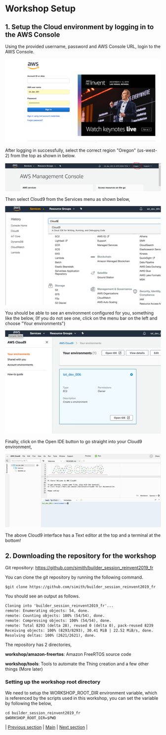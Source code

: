 # Workshop Setup

## 1. Setup the Cloud environment by logging in to the AWS Console

Using the provided username, password and AWS Console URL, login to the AWS Console.

 ![Console](ws_console_login.png?raw=true)
 

After logging in successfully, select the correct region "Oregon" (us-west-2) from the top as shown in below.

 ![Select Region](ws_region_select.png?raw=true)
 

Then select Cloud9 from the Services menu as shown below,

 ![Select Cloud9](ws_select_cloud9.png?raw=true)


You should be able to see an environment configured for you, something like the below, (If you do not see one, click on the menu bar on the left and choose "Your environments")

 ![Cloud9 Console](ws_cloud_9_console.png?raw=true)


Finally, click on the Open IDE button to go straight into your Cloud9 environment,

![Open Cloud9](ws_cloud9_interface.png?raw=true)


The above Cloud9 interface has a Text editor at the top and a terminal at the bottom!

## 2. Downloading the repository for the workshop

Git repository: https://github.com/simith/builder_session_reinvent2019_fr

You can clone the git repository by running the following command.

```
$git clone https://github.com/simith/builder_session_reinvent2019_fr
```

You should see an output as follows.

```
Cloning into 'builder_session_reinvent2019_fr'...
remote: Enumerating objects: 54, done.
remote: Counting objects: 100% (54/54), done.
remote: Compressing objects: 100% (54/54), done.
remote: Total 8293 (delta 28), reused 0 (delta 0), pack-reused 8239
Receiving objects: 100% (8293/8293), 30.41 MiB | 22.52 MiB/s, done.
Resolving deltas: 100% (2621/2621), done.
```

The repository has 2 directories,

**workshop/amazon-freertos**: Amazon FreeRTOS source code

**workshop/tools**: Tools to automate the Thing creation and a few other things (More later)

### Setting up the workshop root directory

We need to setup the WORKSHOP_ROOT_DIR environment variable, which is referenced by the scripts used in this workshop, you can set the variable by following the below,

```
cd builder_session_reinvent2019_fr
$WORKSHOP_ROOT_DIR=$PWD
```


 | [Previous section](../READ.md) | [Main](../README.md) | [Next section](./02_AWS_IOT_SETUP.md) |
